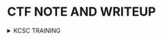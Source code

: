 # CTF NOTE AND WRITEUP
<details>
<summary>KCSC TRAINING</summary>

<p>
  
|NAME|
| :---: |
| [Crackmexx](https://github.com/Ajomix/CTF/blob/main/TRAINNING/CRACKMEXX.md) |
